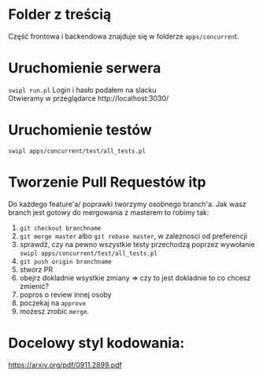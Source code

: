 # Folder z treścią
Część frontowa i backendowa znajduje się w folderze `apps/concurren`t.

# Uruchomienie serwera
`swipl run.pl`
Login i hasło podałem na slacku  
Otwieramy w przeglądarce http://localhost:3030/

# Uruchomienie testów
`swipl apps/concurrent/test/all_tests.pl`

# Tworzenie Pull Requestów itp
Do każdego feature'a/ poprawki tworzymy osobnego branch'a.
Jak wasz branch jest gotowy do mergowania z masterem to robimy tak:

1. `git checkout branchname`
2. `git merge master` albo `git rebase master`, w zaleznosci od preferencji
3. sprawdź, czy na pewno wszystkie testy przechodzą poprzez wywołanie `swipl apps/concurrent/test/all_tests.pl`
4. `git push origin branchname`
5. stwórz PR
6. obejrz dokladnie wsystkie zmiany => czy to jest dokladnie to co chcesz zmienić?
8. popros o review innej osoby
9. poczekaj na `approve`
10. możesz zrobic `merge`.

# Docelowy styl kodowania:
https://arxiv.org/pdf/0911.2899.pdf

